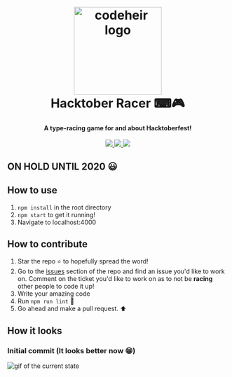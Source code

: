 
<h1 align="center">
  <br>
      <img src="https://pbs.twimg.com/profile_images/1168932795185586176/wvIE7fUn_400x400.jpg" alt="codeheir logo" title="Codeheir"  height="200" />
  <br>
  Hacktober Racer ⌨🎮
  <br>
</h1>

<h4 align="center">A type-racing game for and about Hacktoberfest!</h4>

<p align="center">
  <a href="https://GitHub.com/LukeGarrigan/hacktober-race/graphs/contributors/">
      <img src="https://img.shields.io/github/contributors/LukeGarrigan/hacktober-race.svg">
  </a>
   <a href="https://GitHub.com/LukeGarrigan/hacktober-race/issues/">
      <img src="https://img.shields.io/github/issues/LukeGarrigan/hacktober-race.svg">
  </a>
  
  <a href="https://twitter.com/intent/follow?screen_name=luke_garrigan">
      <img src="https://img.shields.io/twitter/follow/luke_garrigan.svg?label=Follow">
  </a>
 
  
</p>

## ON HOLD UNTIL 2020 😃

## How to use
1. `npm install` in the root directory
2. `npm start` to get it running!
3. Navigate to localhost:4000


## How to contribute
1. Star the repo ⭐ to hopefully spread the word!
2. Go to the [issues](https://github.com/LukeGarrigan/hacktober-race/issues) section of the repo and find an issue you'd like to work on. Comment on the ticket you'd like to work on as to not be **racing** other people to code it up! 
3. Write your amazing code
4. Run `npm run lint` 📗
3. Go ahead and make a pull request. ⬆

## How it looks

### Initial commit (It looks better now 😁)
![gif of the current state](https://user-images.githubusercontent.com/12545967/66150335-d6d83380-e60c-11e9-9aa7-6b5d86866cd8.gif)



